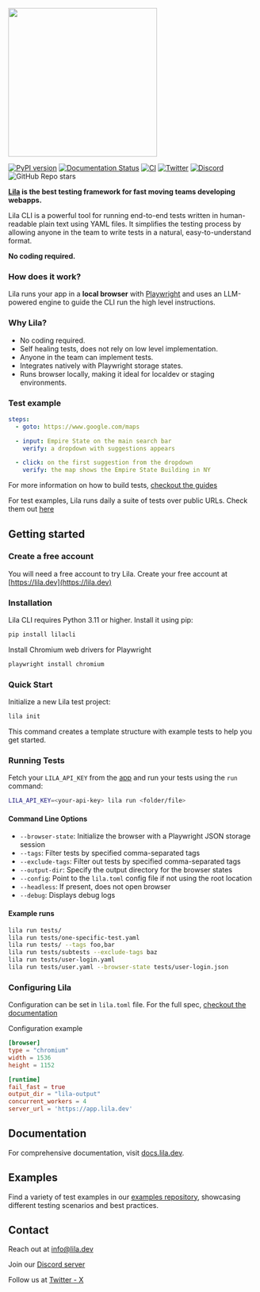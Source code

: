[<img src="assets/logo.png" width=300>](https://lila.dev/)

[![PyPI version](https://badge.fury.io/py/lilacli.svg)](https://badge.fury.io/py/lilacli)
[![Documentation Status](https://readthedocs.org/projects/lila/badge/?version=latest)](https://docs.lila.dev)
[![CI](https://github.com/lila-team/lila/actions/workflows/daily-run.yml/badge.svg)](https://github.com/lila-team/lila/actions/workflows/daily-run.yml)
[![Twitter](https://img.shields.io/twitter/follow/lila__dev?style=social)](https://twitter.com/lila__dev)
[![Discord](https://img.shields.io/discord/1303067047931936809?label=Discord)](https://discord.gg/kZ7TEmxH)
![GitHub Repo stars](https://img.shields.io/github/stars/lila-team/lila)

**[Lila](https://lila.dev) is the best testing framework for fast moving teams developing webapps.**

Lila CLI is a powerful tool for running end-to-end tests written in human-readable plain text using YAML files. It simplifies the testing process by allowing anyone in the team to write tests in a natural, easy-to-understand format.

**No coding required.**


### How does it work?

Lila runs your app in a **local browser** with [Playwright](https://playwright.dev/python/) and uses an LLM-powered engine to guide the CLI run the high level instructions.

### Why Lila?

* No coding required.
* Self healing tests, does not rely on low level implementation.
* Anyone in the team can implement tests.
* Integrates natively with Playwright storage states.
* Runs browser locally, making it ideal for localdev or staging environments.

### Test example

```yaml
steps:
  - goto: https://www.google.com/maps

  - input: Empire State on the main search bar
    verify: a dropdown with suggestions appears

  - click: on the first suggestion from the dropdown
    verify: the map shows the Empire State Building in NY
```

For more information on how to build tests, [checkout the guides](https://docs.lila.dev/guides/intro)

For test examples, Lila runs daily a suite of tests over public URLs. Check them out [here](https://github.com/lila-team/examples)

## Getting started

### Create a free account

You will need a free account to try Lila. Create your free account at [https://lila.dev](https://lila.dev)

### Installation

Lila CLI requires Python 3.11 or higher. Install it using pip:

```bash
pip install lilacli
```

Install Chromium web drivers for Playwright

```bash
playwright install chromium
```

### Quick Start

Initialize a new Lila test project:

```bash
lila init
```

This command creates a template structure with example tests to help you get started.

### Running Tests

Fetch your `LILA_API_KEY` from the [app](https://app.lila.dev) and run your tests using the `run` command:

```bash
LILA_API_KEY=<your-api-key> lila run <folder/file>
```

#### Command Line Options

* `--browser-state`: Initialize the browser with a Playwright JSON storage session
* `--tags`: Filter tests by specified comma-separated tags
* `--exclude-tags`: Filter out tests by specified comma-separated tags
* `--output-dir`: Specify the output directory for the browser states
* `--config`: Point to the `lila.toml` config file if not using the root location
* `--headless`: If present, does not open browser
* `--debug`: Displays debug logs

#### Example runs

```bash
lila run tests/
lila run tests/one-specific-test.yaml
lila run tests/ --tags foo,bar
lila run tests/subtests --exclude-tags baz
lila run tests/user-login.yaml
lila run tests/user.yaml --browser-state tests/user-login.json
```

### Configuring Lila

Configuration can be set in `lila.toml` file. For the full spec, [checkout the documentation](https://docs.lila.dev/docs/guides/configuration)

Configuration example

```toml
[browser]
type = "chromium"
width = 1536
height = 1152

[runtime]
fail_fast = true
output_dir = "lila-output"
concurrent_workers = 4
server_url = 'https://app.lila.dev'
```

## Documentation

For comprehensive documentation, visit [docs.lila.dev](https://docs.lila.dev).

## Examples

Find a variety of test examples in our [examples repository](https://github.com/lila-team/examples), showcasing different testing scenarios and best practices.

## Contact

Reach out at info@lila.dev

Join our [Discord server](https://discord.gg/6rRfZUqh)

Follow us at [Twitter - X](https://x.com/lila__dev)
